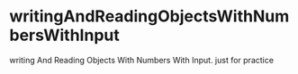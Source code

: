 # writingAndReadingObjectsWithNumbersWithInput
writing And Reading Objects With Numbers With Input. just for practice
